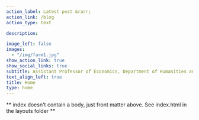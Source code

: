 ```yaml
---
action_label: Latest post &rarr;
action_link: /blog
action_type: text

description: 

image_left: false
images:
  - "/img/farm1.jpg"
show_action_link: true
show_social_links: true
subtitle: Assistant Professor of Economics, Department of Humanities and Social Sciences, IIT Delhi, India
text_align_left: true
title: Home
type: home
---
```


** index doesn't contain a body, just front matter above.
See index.html in the layouts folder **
